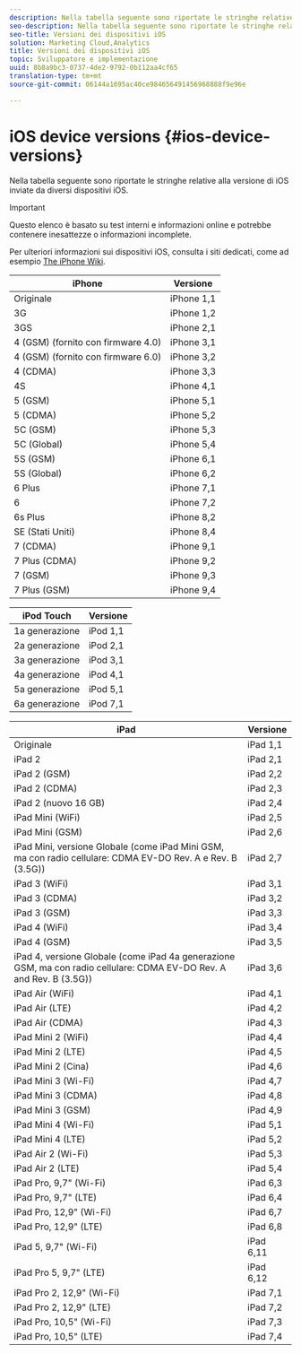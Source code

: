 ```yaml
---
description: Nella tabella seguente sono riportate le stringhe relative alla versione di iOS inviate da diversi dispositivi iOS.
seo-description: Nella tabella seguente sono riportate le stringhe relative alla versione di iOS inviate da diversi dispositivi iOS.
seo-title: Versioni dei dispositivi iOS
solution: Marketing Cloud,Analytics
title: Versioni dei dispositivi iOS
topic: Sviluppatore e implementazione
uuid: 8b8a9bc3-0737-4de2-9792-0b112aa4cf65
translation-type: tm+mt
source-git-commit: 06144a1695ac40ce984656491456968888f9e96e

---
```



# iOS device versions {#ios-device-versions}

Nella tabella seguente sono riportate le stringhe relative alla versione di iOS inviate da diversi dispositivi iOS.

>[!IMPORTANT]
>
>Questo elenco è basato su test interni e informazioni online e potrebbe contenere inesattezze o informazioni incomplete.

Per ulteriori informazioni sui dispositivi iOS, consulta i siti dedicati, come ad esempio [The iPhone Wiki](https://theiphonewiki.com/wiki/Models).

| **iPhone** | **Versione** |
|---|---|
| Originale | iPhone 1,1 |
| 3G | iPhone 1,2 |
| 3GS | iPhone 2,1 |
| 4 (GSM) (fornito con firmware 4.0) | iPhone 3,1 |
| 4 (GSM) (fornito con firmware 6.0) | iPhone 3,2 |
| 4 (CDMA) | iPhone 3,3 |
| 4S | iPhone 4,1 |
| 5 (GSM) | iPhone 5,1 |
| 5 (CDMA) | iPhone 5,2 |
| 5C (GSM) | iPhone 5,3 |
| 5C (Global) | iPhone 5,4 |
| 5S (GSM) | iPhone 6,1 |
| 5S (Global) | iPhone 6,2 |
| 6 Plus | iPhone 7,1 |
| 6 | iPhone 7,2 |
| 6s Plus | iPhone 8,2 |
| SE (Stati Uniti) | iPhone 8,4 |
| 7 (CDMA) | iPhone 9,1 |
| 7 Plus (CDMA) | iPhone 9,2 |
| 7 (GSM) | iPhone 9,3 |
| 7 Plus (GSM) | iPhone 9,4 |

| **iPod Touch** | **Versione** |
|---|---|
| 1a generazione | iPod 1,1 |
| 2a generazione | iPod 2,1 |
| 3a generazione | iPod 3,1 |
| 4a generazione | iPod 4,1 |
| 5a generazione | iPod 5,1 |
| 6a generazione | iPod 7,1 |

| **iPad** | **Versione** |
|---|---|
| Originale | iPad 1,1 |
| iPad 2 | iPad 2,1 |
| iPad 2 (GSM) | iPad 2,2 |
| iPad 2 (CDMA) | iPad 2,3 |
| iPad 2 (nuovo 16 GB) | iPad 2,4 |
| iPad Mini (WiFi) | iPad 2,5 |
| iPad Mini (GSM) | iPad 2,6 |
| iPad Mini, versione Globale (come iPad Mini GSM, ma con radio cellulare: CDMA EV-DO Rev. A e Rev. B (3.5G)) | iPad 2,7 |
| iPad 3 (WiFi) | iPad 3,1 |
| iPad 3 (CDMA) | iPad 3,2 |
| iPad 3 (GSM) | iPad 3,3 |
| iPad 4 (WiFi) | iPad 3,4 |
| iPad 4 (GSM) | iPad 3,5 |
| iPad 4, versione Globale (come iPad 4a generazione GSM, ma con radio cellulare: CDMA EV-DO Rev. A and Rev. B (3.5G)) | iPad 3,6 |
| iPad Air (WiFi) | iPad 4,1 |
| iPad Air (LTE) | iPad 4,2 |
| iPad Air (CDMA) | iPad 4,3 |
| iPad Mini 2 (WiFi) | iPad 4,4 |
| iPad Mini 2 (LTE) | iPad 4,5 |
| iPad Mini 2 (Cina) | iPad 4,6 |
| iPad Mini 3 (Wi-Fi) | iPad 4,7 |
| iPad Mini 3 (CDMA) | iPad 4,8 |
| iPad Mini 3 (GSM) | iPad 4,9 |
| iPad Mini 4 (Wi-Fi) | iPad 5,1 |
| iPad Mini 4 (LTE) | iPad 5,2 |
| iPad Air 2 (Wi-Fi) | iPad 5,3 |
| iPad Air 2 (LTE) | iPad 5,4 |
| iPad Pro, 9,7" (Wi-Fi) | iPad 6,3 |
| iPad Pro, 9,7" (LTE) | iPad 6,4 |
| iPad Pro, 12,9" (Wi-Fi) | iPad 6,7 |
| iPad Pro, 12,9" (LTE) | iPad 6,8 |
| iPad 5, 9,7" (Wi-Fi) | iPad 6,11 |
| iPad Pro 5, 9,7" (LTE) | iPad 6,12 |
| iPad Pro 2, 12,9" (Wi-Fi) | iPad 7,1 |
| iPad Pro 2, 12,9" (LTE) | iPad 7,2 |
| iPad Pro, 10,5" (Wi-Fi) | iPad 7,3 |
| iPad Pro, 10,5" (LTE) | iPad 7,4 |

